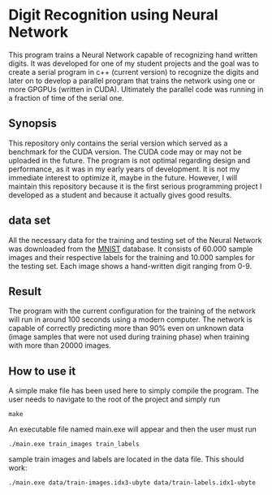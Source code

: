 <h1> Digit Recognition using Neural Network </h1>
This program trains a Neural Network capable of recognizing hand written digits.
It was developed for one of my student projects and the goal was to create a serial program in c++ (current version) to recognize the digits and later on to develop a parallel program that trains the network using one or more GPGPUs (written in CUDA). Ultimately the parallel code was running in a fraction of time of the serial one.

<h2> Synopsis </h2>
This repository only contains the serial version which served as a benchmark for the CUDA version. The CUDA
code may or may not be uploaded in the future.
The program is not optimal regarding design and performance, as it was in my early years of development. It is not my immediate interest to optimize it, maybe in the future.
However, I will maintain this repository because it is the first serious programming project I developed as a student and because it actually gives good results.

<h2> data set </h2>
All the necessary data for the training and testing set of the Neural Network was downloaded from the <a href="http://yann.lecun.com/exdb/mnist/">MNIST</a> database.
It consists of 60.000 sample images and their respective labels for the training and 10.000 samples for the testing set. Each image shows a hand-written digit ranging from 0-9.

<h2> Result </h2>
The program with the current configuration for the training of the network will run in around 100 seconds using a modern computer.  
The network is capable of correctly predicting more than 90% even on unknown data (image samples that were not used during training phase) when training with more than 20000 images.

<h2> How to use it </h2>
A simple make file has been used here to simply compile the program. The user needs to navigate to the root of the project
and simply run 

`make` 

An executable file named main.exe will appear and then the user must run 

`./main.exe train_images train_labels`

sample train images and labels are located in the data file. This should work:

`./main.exe data/train-images.idx3-ubyte data/train-labels.idx1-ubyte`

